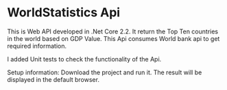 # WorldStatistics Api
This is Web API developed in .Net Core 2.2. 
It return the Top Ten countries in the world based on GDP Value. 
This Api consumes World bank api to get required information.

I added Unit tests to check the functionality of the Api. 

Setup information:
Download the project and run it. The result will be displayed in the default browser.
